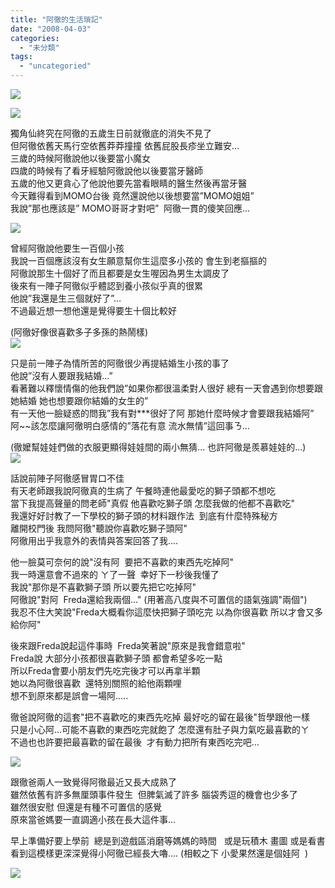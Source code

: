 ```yaml
---
title: "阿徹的生活瑣記"
date: "2008-04-03"
categories: 
  - "未分類"
tags: 
  - "uncategoried"
---
```


![](images/2341672829_63a166642d.jpg)

![](images/2341672829_63a166642d.jpg)  
  
獨角仙終究在阿徹的五歲生日前就徹底的消失不見了  
但阿徹依舊天馬行空依舊莽莽撞撞 依舊屁股長疹坐立難安…  
三歲的時候阿徹說他以後要當小魔女  
四歲的時候有了看牙經驗阿徹說他以後要當牙醫師  
五歲的他又更貪心了他說他要先當看眼睛的醫生然後再當牙醫  
今天難得看到MOMO台後 竟然還說他以後想要當”MOMO姐姐”  
我說”那也應該是” MOMO哥哥才對吧”  阿徹一貫的傻笑回應… 

![](images/2342503218_d6dfa251bb.jpg)  
  
曾經阿徹說他要生一百個小孩  
我說一百個應該沒有女生願意幫你生這麼多小孩的 會生到老摳摳的  
阿徹說那生十個好了而且都要是女生喔因為男生太調皮了  
後來有一陣子阿徹似乎體認到養小孩似乎真的很累  
他說”我還是生三個就好了”…  
不過最近想一想他還是覺得要生十個比較好   
  
(阿徹好像很喜歡多子多孫的熱鬧樣)  
![](images/2341672923_dfebeb3fa4.jpg)  
  
只是前一陣子為情所苦的阿徹很少再提結婚生小孩的事了  
他說”沒有人要跟我結婚…”  
看著難以釋懷情傷的他我們說”如果你都很溫柔對人很好 總有一天會遇到你想要跟她結婚 她也想要跟你結婚的女生的”  
有一天他一臉疑惑的問我”我有對\*\*\*很好了阿 那她什麼時候才會要跟我結婚阿”   
阿~~該怎麼讓阿徹明白感情的”落花有意 流水無情”這回事ㄋ…   
  
(徹嬤幫娃娃們做的衣服更顯得娃娃間的兩小無猜... 也許阿徹是羨慕娃娃的...)  
![](images/2341673787_b138bc9ebc.jpg)  
  
話說前陣子阿徹感冒胃口不佳    
有天老師跟我說阿徹真的生病了 午餐時連他最愛吃的獅子頭都不想吃  
當下我提高聲量的問老師"真假 他喜歡吃獅子頭 怎麼我做的他都不喜歡吃"  
我還好好討教了一下學校的獅子頭的材料跟作法  到底有什麼特殊秘方   
離開校門後 我問阿徹"聽說你喜歡吃獅子頭阿"  
阿徹用出乎我意外的表情與答案回答了我....  
  
他一臉莫可奈何的說"沒有阿  要把不喜歡的東西先吃掉阿"  
我一時還意會不過來的 ㄚ了一聲  幸好下一秒後我懂了  
我說"那你是不喜歡獅子頭 所以要先把它吃掉阿"  
阿徹說"對阿  Freda還給我兩個..." (用著高八度與不可置信的語氣強調"兩個")  
我忍不住大笑說"Freda大概看你這麼快把獅子頭吃完 以為你很喜歡 所以才會又多給你阿"  
  
後來跟Freda說起這件事時  Freda笑著說"原來是我會錯意啦"  
Freda說 大部分小孩都很喜歡獅子頭 都會希望多吃一點  
所以Freda會要小朋友們先吃完後才可以再拿半顆  
她以為阿徹很喜歡  還特別關照的給他兩顆哩    
想不到原來都是誤會一場阿.....  
  
徹爸說阿徹的這套"把不喜歡吃的東西先吃掉 最好吃的留在最後"哲學跟他一樣  
只是小心阿...可能不喜歡的東西吃完就飽了 怎麼還有肚子與力氣吃最喜歡的ㄚ  
不過也也許要把最喜歡的留在最後  才有動力把所有東西吃完吧...  
  
![](images/2367109569_f79ee64342.jpg)  
  
跟徹爸兩人一致覺得阿徹最近又長大成熟了  
雖然依舊有許多無厘頭事件發生  但脾氣滅了許多 腦袋秀逗的機會也少多了  
雖然很安慰 但還是有種不可置信的感覺   
原來當爸媽要一直調適小孩在長大這件事...  
  
早上準備好要上學前  總是到遊戲區消磨等媽媽的時間   或是玩積木 畫圖 或是看書  
看到這模樣更深深覺得小阿徹已經長大嚕.... (相較之下 小愛果然還是個娃阿  )  
  
![](images/2367106045_bde72d66ae.jpg)
